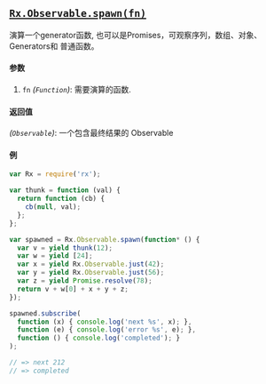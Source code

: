 ## [`Rx.Observable.spawn(fn)`](https://github.com/Reactive-Extensions/RxJS/blob/master/src/core/linq/observable/spawn.js)

演算一个generator函数, 也可以是Promises，可观察序列，数组、对象、Generators和 普通函数。

#### 参数
1. `fn` *(`Function`)*: 需要演算的函数.

#### 返回值
*(`Observable`)*: 一个包含最终结果的 Observable

#### 例
```js
var Rx = require('rx');

var thunk = function (val) {
  return function (cb) {
    cb(null, val);
  };
};

var spawned = Rx.Observable.spawn(function* () {
  var v = yield thunk(12);
  var w = yield [24];
  var x = yield Rx.Observable.just(42);
  var y = yield Rx.Observable.just(56);
  var z = yield Promise.resolve(78);
  return v + w[0] + x + y + z;
});

spawned.subscribe(
  function (x) { console.log('next %s', x); },
  function (e) { console.log('error %s', e); },
  function () { console.log('completed'); }
);

// => next 212
// => completed
```
